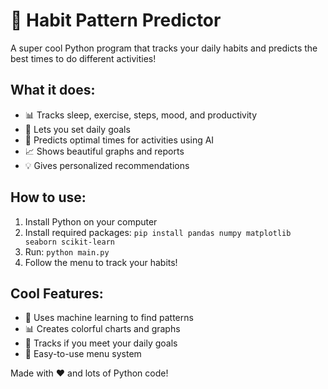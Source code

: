 # 🎯 Habit Pattern Predictor

A super cool Python program that tracks your daily habits and predicts the best times to do different activities!

## What it does:
- 📊 Tracks sleep, exercise, steps, mood, and productivity
- 🎯 Lets you set daily goals
- 🔮 Predicts optimal times for activities using AI
- 📈 Shows beautiful graphs and reports
- 💡 Gives personalized recommendations

## How to use:
1. Install Python on your computer
2. Install required packages: `pip install pandas numpy matplotlib seaborn scikit-learn`
3. Run: `python main.py`
4. Follow the menu to track your habits!

## Cool Features:
- 🧠 Uses machine learning to find patterns
- 📊 Creates colorful charts and graphs
- 🎯 Tracks if you meet your daily goals
- 📱 Easy-to-use menu system

Made with ❤️ and lots of Python code!